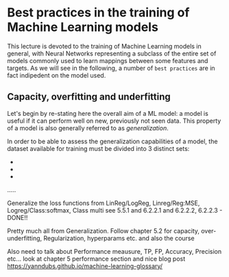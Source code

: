 # Best practices in the training of Machine Learning models

This lecture is devoted to the training of Machine Learning models in general, with Neural Networks 
representing a subclass of the entire set of models commonly used to learn mappings between some
features and targets. As we will see in the following, a number of `best practices` are in fact 
indipedent on the model used.

## Capacity, overfitting and underfitting
Let's begin by re-stating here the overall aim of a ML model: a model is useful if it can perform
well on new, previously not seen data. This property of a model is also generally referred to as
*generalization*.

In order to be able to assess the generalization capabilities of a model, the dataset available for
training must be divided into 3 distinct sets:

- 
-
-



.....

Generalize the loss functions from LinReg/LogReg, Linreg/Reg:MSE, Logreg/Class:softmax, Class multi see 5.5.1 and 6.2.2.1 and 6.2.2.2, 6.2.2.3 - DONE!!

Pretty much all from Generalization. Follow chapter 5.2 for capacity, over-underfitting, Regularization, hyperparams etc. and also the course

Also need to talk about Performance meausure, TP, FP, Accuracy, Precision etc... look at chapter 5 performance section and nice blog post
https://yanndubs.github.io/machine-learning-glossary/
